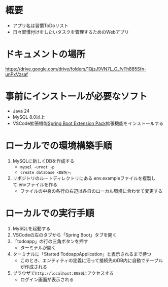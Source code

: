 # 概要
- アプリ名は習慣ToDoリスト
- 日々習慣付けをしたいタスクを管理するためのWebアプリ

# ドキュメントの場所
https://drive.google.com/drive/folders/1QjzJ9VN7L_G_fvTh885Sfn-unPxVzsaf

# 事前にインストールが必要なソフト
- Java 24
- MySQL 8.0以上
- VSCode拡張機能[Spring Boot Extension Pack](https://marketplace.visualstudio.com/items?itemName=vmware.vscode-boot-dev-pack)拡張機能をインストールする

# ローカルでの環境構築手順
1. MySQLに新しくDBを作成する
    - `mysql -uroot -p`
    - `create database <DB名>;`
1. リポジトリのルートディレクトリにある.env.exampleファイルを複製して.envファイルを作る
    - ファイルの中身の各行の右辺は各自のローカル環境に合わせて変更する

# ローカルでの実行手順
1. MySQLを起動する
2. VSCodeの左のタブから「Spring Boot」タブを開く
3. 「todoapp」の行の三角ボタンを押す
    - ターミナルが開く
4. ターミナルに「Started TodoappApplication」と表示されるまで待つ
    - このとき、エンティティの定義に沿って接続先のDB内に自動でテーブルが作成される
5. ブラウザで`http://localhost:8080`にアクセスする
    - ログイン画面が表示される